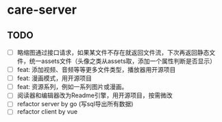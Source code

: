 # care-server

## TODO

- [ ] 略缩图通过接口请求，如果某文件不存在就返回文件流，下次再返回静态文件，统一assets文件（头像之类从assets取，添加一个属性判断是否显示）
- [ ] feat: 添加视频、音频等等更多文件类型，播放器用开源项目
- [ ] feat: 漫画模式，用开源项目
- [ ] feat: 资源系列，例如一系列图片或漫画。
- [ ] 阅读器和编辑器改为Readme引擎，用开源项目，按需微改
- [ ] refactor server by go (写sql导出所有数据)
- [ ] refactor client by vue